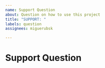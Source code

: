 ```yaml
---
name: Support Question
about: Question on how to use this project
title: "SUPPORT: "
labels: question
assignees: miguerubsk

---
```


# Support Question
